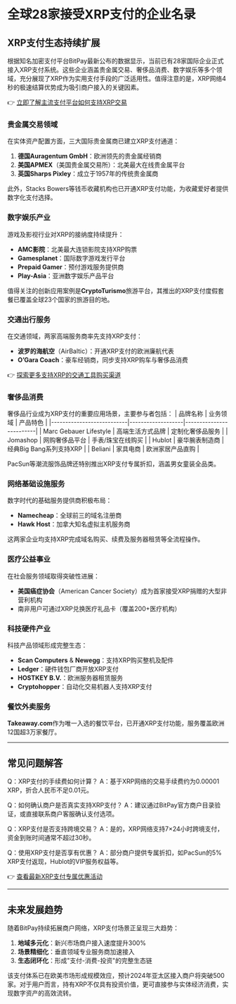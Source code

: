 # 全球28家接受XRP支付的企业名录

## XRP支付生态持续扩展
根据知名加密支付平台BitPay最新公布的数据显示，当前已有28家国际企业正式接入XRP支付系统。这些企业涵盖贵金属交易、奢侈品消费、数字娱乐等多个领域，充分展现了XRP作为实用支付手段的广泛适用性。值得注意的是，XRP网络4秒的极速结算优势成为吸引商户接入的关键因素。

👉 [立即了解主流支付平台如何支持XRP交易](https://bit.ly/okx_welcome)

### 贵金属交易领域
在实体资产配置方面，三大国际贵金属商已建立XRP支付通道：
1. **德国Auragentum GmbH**：欧洲领先的贵金属经销商
2. **美国APMEX**（美国贵金属交易所）：北美最大在线贵金属平台
3. **英国Sharps Pixley**：成立于1957年的传统贵金属商

此外，Stacks Bowers等钱币收藏机构也已开通XRP支付功能，为收藏爱好者提供数字化支付选择。

### 数字娱乐产业
游戏及影视行业对XRP的接纳度持续提升：
- **AMC影院**：北美最大连锁影院支持XRP购票
- **Gamesplanet**：国际数字游戏发行平台
- **Prepaid Gamer**：预付游戏服务提供商
- **Play-Asia**：亚洲数字娱乐产品平台

值得关注的创新应用案例是**CryptoTurismo**旅游平台，其推出的XRP支付度假套餐已覆盖全球23个国家的旅游目的地。

### 交通出行服务
在交通领域，两家高端服务商率先支持XRP支付：
- **波罗的海航空**（AirBaltic）：开通XRP支付的欧洲廉航代表
- **O’Gara Coach**：豪车经销商，同步支持XRP购车与奢侈品消费

👉 [探索更多支持XRP的交通工具购买渠道](https://bit.ly/okx_welcome)

### 奢侈品消费
奢侈品行业成为XRP支付的重要应用场景，主要参与者包括：
| 品牌名称                  | 业务领域          | 产品特色                |
|---------------------------|-------------------|-------------------------|
| Marc Gebauer Lifestyle    | 高端生活方式品牌  | 定制化奢侈品服务        |
| Jomashop                  | 网购奢侈品平台    | 手表/珠宝在线购买       |
| Hublot                    | 豪华腕表制造商    | 经典Big Bang系列支持XRP |
| Beliani                  | 家具电商          | 欧洲家居产品直购        |

PacSun等潮流服饰品牌还特别推出XRP支付专属折扣，涵盖男女童装全品类。

### 网络基础设施服务
数字时代的基础服务提供商积极布局：
- **Namecheap**：全球前三的域名注册商
- **Hawk Host**：加拿大知名虚拟主机服务商

这两家企业均支持XRP完成域名购买、续费及服务器租赁等全流程操作。

### 医疗公益事业
在社会服务领域取得突破性进展：
- **美国癌症协会**（American Cancer Society）成为首家接受XRP捐赠的大型非营利机构
- 南非用户可通过XRP兑换医疗礼品卡（覆盖200+医疗机构）

### 科技硬件产业
科技产品领域形成完整生态：
- **Scan Computers** & **Newegg**：支持XRP购买整机及配件
- **Ledger**：硬件钱包厂商开放XRP支付
- **HOSTKEY B.V.**：欧洲服务器租赁服务
- **Cryptohopper**：自动化交易机器人支持XRP支付

### 餐饮外卖服务
**Takeaway.com**作为唯一入选的餐饮平台，已开通XRP支付功能，服务覆盖欧洲12国超3万家餐厅。

---

## 常见问题解答

Q：XRP支付的手续费如何计算？
A：基于XRP网络的交易手续费约为0.00001 XRP，折合人民币不足0.01元。

Q：如何确认商户是否真实支持XRP支付？
A：建议通过BitPay官方商户目录验证，或直接联系商户客服确认支付选项。

Q：XRP支付是否支持跨境交易？
A：是的，XRP网络支持7×24小时跨境支付，资金到账时间通常不超过30秒。

Q：使用XRP支付是否享有优惠？
A：部分商户提供专属折扣，如PacSun的5% XRP支付返现，Hublot的VIP服务权益等。

👉 [查看最新XRP支付专属优惠活动](https://bit.ly/okx_welcome)

---

## 未来发展趋势
随着BitPay持续拓展商户网络，XRP支付场景正呈现三大趋势：
1. **地域多元化**：新兴市场商户接入速度提升300%
2. **场景精细化**：垂直领域专业服务商加速接入
3. **生态闭环化**：形成"支付-消费-投资"的完整生态链

该支付体系已在欧美市场形成规模效应，预计2024年亚太区接入商户将突破500家。对于用户而言，持有XRP不仅具有投资价值，更可直接参与实体经济消费，实现数字资产的高效流转。